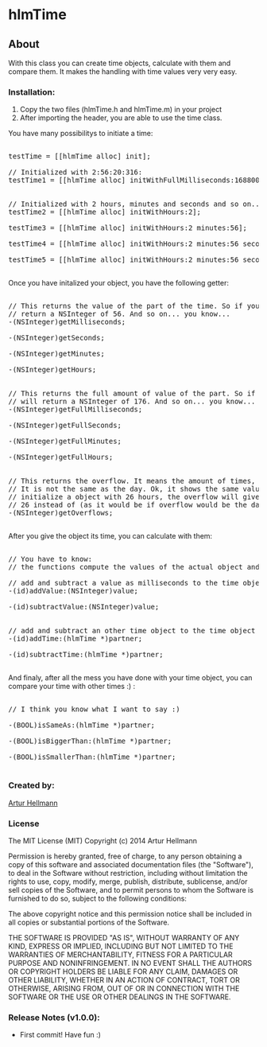 # hlmTime

## About
With this class you can create time objects, calculate with them and compare them. It makes the handling with
time values very very easy.



### Installation:

1. Copy the two files (hlmTime.h and hlmTime.m) in your project
1. After importing the header, you are able to use the time class.
 
 
You have many possibilitys to initiate a time:

<pre>

testTime = [[hlmTime alloc] init];
    
// Initialized with 2:56:20:316:
testTime1 = [[hlmTime alloc] initWithFullMilliseconds:16880000];
    
    
// Initialized with 2 hours, minutes and seconds and so on... you know...:
testTime2 = [[hlmTime alloc] initWithHours:2];

testTime3 = [[hlmTime alloc] initWithHours:2 minutes:56];

testTime4 = [[hlmTime alloc] initWithHours:2 minutes:56 seconds:20];

testTime5 = [[hlmTime alloc] initWithHours:2 minutes:56 seconds:20 milliseconds:316];

</pre>

Once you have initalized your object, you have the following getter:

<pre>

// This returns the value of the part of the time. So if you have a Time of 2:56:20:316, getMinutes will
// return a NSInteger of 56. And so on... you know...
-(NSInteger)getMilliseconds;

-(NSInteger)getSeconds;

-(NSInteger)getMinutes;

-(NSInteger)getHours;


// This returns the full amount of value of the part. So if you have the time 2:56:20:316, getFullMinutes
// will return a NSInteger of 176. And so on... you know...
-(NSInteger)getFullMilliseconds;

-(NSInteger)getFullSeconds;

-(NSInteger)getFullMinutes;

-(NSInteger)getFullHours;


// This returns the overflow. It means the amount of times, the time value has reached the 24 hours border.
// It is not the same as the day. Ok, it shows the same value, but it is not that meaning. If you would 
// initialize a object with 26 hours, the overflow will give you the value 1. The fullHours will give you
// 26 instead of (as it would be if overflow would be the days) 2.
-(NSInteger)getOverflows;

</pre>


After you give the object its time, you can calculate with them:

</pre>

<pre>

// You have to know:
// the functions compute the values of the actual object and they give the instance as return value, too. 

// add and subtract a value as milliseconds to the time object. 
-(id)addValue:(NSInteger)value;

-(id)subtractValue:(NSInteger)value;


// add and subtract an other time object to the time object
-(id)addTime:(hlmTime *)partner;

-(id)subtractTime:(hlmTime *)partner;

</pre>


And finaly, after all the mess you have done with your time object, you can compare your time with
other times :) :

<pre>

// I think you know what I want to say :)

-(BOOL)isSameAs:(hlmTime *)partner;

-(BOOL)isBiggerThan:(hlmTime *)partner;

-(BOOL)isSmallerThan:(hlmTime *)partner;

</pre>



### Created by:
[Artur Hellmann](http://www.it-hellmann.de)  

### License
The MIT License (MIT)
Copyright (c) 2014 Artur Hellmann

Permission is hereby granted, free of charge, to any person obtaining a copy of this software and associated documentation files (the "Software"), to deal in the Software without restriction, including without limitation the rights to use, copy, modify, merge, publish, distribute, sublicense, and/or sell copies of the Software, and to permit persons to whom the Software is furnished to do so, subject to the following conditions:

The above copyright notice and this permission notice shall be included in all copies or substantial portions of the Software.

THE SOFTWARE IS PROVIDED "AS IS", WITHOUT WARRANTY OF ANY KIND, EXPRESS OR IMPLIED, INCLUDING BUT NOT LIMITED TO THE WARRANTIES OF MERCHANTABILITY, FITNESS FOR A PARTICULAR PURPOSE AND NONINFRINGEMENT. IN NO EVENT SHALL THE AUTHORS OR COPYRIGHT HOLDERS BE LIABLE FOR ANY CLAIM, DAMAGES OR OTHER LIABILITY, WHETHER IN AN ACTION OF CONTRACT, TORT OR OTHERWISE, ARISING FROM, OUT OF OR IN CONNECTION WITH THE SOFTWARE OR THE USE OR OTHER DEALINGS IN THE SOFTWARE.

###  Release Notes (v1.0.0):
- First commit! Have fun :)
